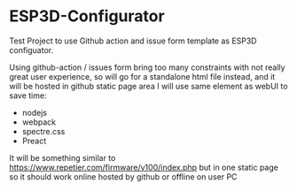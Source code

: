 # ESP3D-Configurator

Test Project to use Github action and issue form template as ESP3D configuator.

Using github-action / issues form bring too many constraints with not really great user experience,  so will go for
 a standalone html file instead, and it will be hosted in github static page area
I will use same element as webUI to save time:
* nodejs
* webpack
* spectre.css
* Preact

It will be something similar to https://www.repetier.com/firmware/v100/index.php but in one static page so it should work online hosted by github or offline on user PC 
